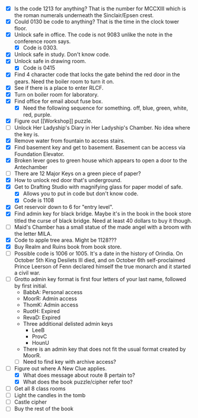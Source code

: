 - [x] Is the code 1213 for anything? That is the number for MCCXIII which is the roman numerals underneath the Sinclair/Epsen crest.
- [x] Could 0130 be code to anything? That is the time in the clock tower floor.
- [x] Unlock safe in office. The code is not 9083 unlike the note in the conference room says.
	- [x] Code is 0303.
- [x] Unlock safe in study. Don't know code.
- [x] Unlock safe in drawing room.
	- [x] Code is 0415
- [x] Find 4 character code that locks the gate behind the red door in the gears. Need the boiler room to turn it on.
- [x] See if there is a place to enter RLCF.
- [x] Turn on boiler room for laboratory.
- [x] Find office for email about fuse box.
	- [x] Need the following sequence for something. off, blue, green, white, red, purple.
- [x] Figure out [[Workshop]] puzzle.
- [ ] Unlock Her Ladyship's Diary in Her Ladyship's Chamber. No idea where the key is.
- [x] Remove water from fountain to access stairs.
- [x] Find basement key and get to basement. Basement can be access via Foundation Elevator.
- [x] Broken lever goes to green house which appears to open a door to the Antechamber
- [ ] There are 12 Major Keys on a green piece of paper?
- [x] How to unlock red door that's underground.
- [x] Get to Drafting Studio with magnifying glass for paper model of safe.
	- [x] Allows you to put in code but don't know code.
	- [x] Code is 1108
- [x] Get reservoir down to 6 for "entry level". 
- [x] Find admin key for black bridge. Maybe it's in the book in the book store titled the curse of black bridge. Need at least 40 dollars to buy it though.
- [ ] Maid's Chamber has a small statue of the made angel with a broom with the letter MILA. 
- [x] Code to apple tree area. Might be 1128???
- [x] Buy Realm and Ruins book from book store.
- [ ] Possible code is 1006 or 1005. It's a date in the history of Orindia. On October 5th King Desilets III died, and on October 6th self-proclaimed Prince Leerson of Fenn declared himself the true monarch and it started a civil war.
- [ ] Grotto admin key format is first four letters of your last name, followed by first initial.
	- BabbA: Personal access
	- MoorR: Admin access
	- ThomK: Admin access
	- RuotH: Expired
	- RevaD: Expired
	- Three additional delisted admin keys
		- LeeB
		- ProvC
		- HounU
	- There is an admin key that does not fit the usual format created by MoorR.
	- [ ] Need to find key with archive access?
- [ ] Figure out where A New Clue applies.
	- [x] What does message about route 8 pertain to?
	- [x] What does the book puzzle/cipher refer too?
- [ ] Get all 8 class rooms
- [ ] Light the candles in the tomb
- [ ] Castle cipher
- [ ] Buy the rest of the book